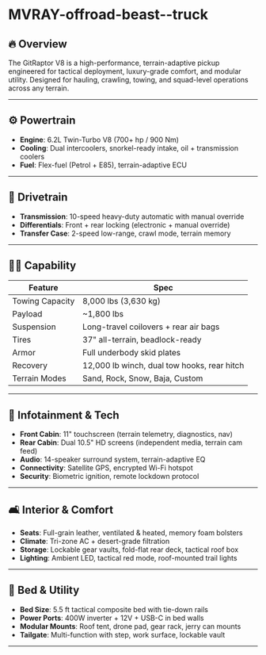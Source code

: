 # MVRAY-offroad-beast--truck

## 🔥 Overview
The GitRaptor V8 is a high-performance, terrain-adaptive pickup engineered for tactical deployment, luxury-grade comfort, and modular utility. Designed for hauling, crawling, towing, and squad-level operations across any terrain.

---

## ⚙️ Powertrain
- **Engine**: 6.2L Twin-Turbo V8 (700+ hp / 900 Nm)
- **Cooling**: Dual intercoolers, snorkel-ready intake, oil + transmission coolers
- **Fuel**: Flex-fuel (Petrol + E85), terrain-adaptive ECU

---

## 🛞 Drivetrain
- **Transmission**: 10-speed heavy-duty automatic with manual override
- **Differentials**: Front + rear locking (electronic + manual override)
- **Transfer Case**: 2-speed low-range, crawl mode, terrain memory

---

## 🏋️‍♂️ Capability
| Feature              | Spec                                      |
|----------------------|-------------------------------------------|
| Towing Capacity      | 8,000 lbs (3,630 kg)                      |
| Payload              | ~1,800 lbs                                |
| Suspension           | Long-travel coilovers + rear air bags     |
| Tires                | 37" all-terrain, beadlock-ready           |
| Armor                | Full underbody skid plates                |
| Recovery             | 12,000 lb winch, dual tow hooks, rear hitch
| Terrain Modes        | Sand, Rock, Snow, Baja, Custom            |

---

## 🧠 Infotainment & Tech
- **Front Cabin**: 11" touchscreen (terrain telemetry, diagnostics, nav)
- **Rear Cabin**: Dual 10.5" HD screens (independent media, terrain cam feed)
- **Audio**: 14-speaker surround system, terrain-adaptive EQ
- **Connectivity**: Satellite GPS, encrypted Wi-Fi hotspot
- **Security**: Biometric ignition, remote lockdown protocol

---

## 🛋️ Interior & Comfort
- **Seats**: Full-grain leather, ventilated & heated, memory foam bolsters
- **Climate**: Tri-zone AC + desert-grade filtration
- **Storage**: Lockable gear vaults, fold-flat rear deck, tactical roof box
- **Lighting**: Ambient LED, tactical red mode, roof-mounted trail lights

---

## 🧭 Bed & Utility
- **Bed Size**: 5.5 ft tactical composite bed with tie-down rails
- **Power Ports**: 400W inverter + 12V + USB-C in bed walls
- **Modular Mounts**: Roof tent, drone pad, gear rack, jerry can mounts
- **Tailgate**: Multi-function with step, work surface, lockable vault

---

